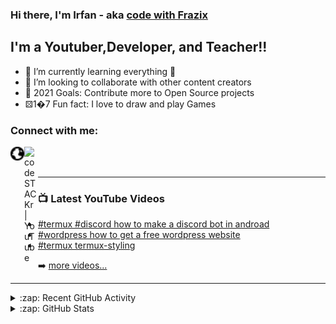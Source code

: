 ### Hi there, I'm Irfan - aka [code with Frazix][website]

## I'm a Youtuber,Developer, and Teacher!!

- 🌱 I’m currently learning everything 🤣
- 👯 I’m looking to collaborate with other content creators
- 🥅 2021 Goals: Contribute more to Open Source projects
- ⚄1�7 Fun fact: I love to draw and play Games

### Connect with me:

[<img align="left" alt="codeSTACKr.com" width="22px" src="https://raw.githubusercontent.com/iconic/open-iconic/master/svg/globe.svg" />][website]
[<img align="left" alt="codeSTACKr | YouTube" width="22px" src="https://cdn.jsdelivr.net/npm/simple-icons@v3/icons/youtube.svg" />][youtube]

<br />
<br />

---

### 📺 Latest YouTube Videos

<!-- YOUTUBE:START -->
- [#termux #discord  how to make a discord bot in androad](https://www.youtube.com/watch?v=_-2BXGjzTzg)
- [#wordpress how to get a free wordpress website](https://www.youtube.com/watch?v=Fp8c3gTjLBY)
- [#termux termux-styling](https://www.youtube.com/watch?v=EIJ3_E0Rjyg)
<!-- YOUTUBE:END -->

➡️ [more videos...](https://youtube.com/codestackr)

---

<details>
  <summary>:zap: Recent GitHub Activity</summary>

</details>

<details>
  <summary>:zap: GitHub Stats</summary>

  <img align="left" alt="codeSTACKr's GitHub Stats" src="https://github-readme-stats.codestackr.vercel.app/api?username=codeSTACKr&show_icons=true&hide_border=true" />

</details>

[website]: https://frazix.000webhostapp.com/
[youtube]: https://www.youtube.com/channel/UCgiRfle1_JSaFV00XcUzfHQ